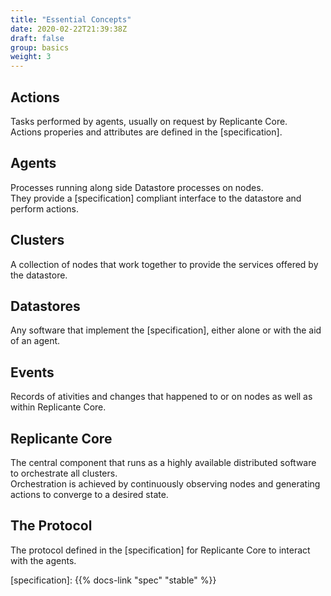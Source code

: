 ```yaml
---
title: "Essential Concepts"
date: 2020-02-22T21:39:38Z
draft: false
group: basics
weight: 3
---
```


## Actions
Tasks performed by agents, usually on request by Replicante Core.  
Actions properies and attributes are defined in the [specification].

## Agents
Processes running along side Datastore processes on nodes.  
They provide a [specification] compliant interface to the datastore and perform actions.

## Clusters
A collection of nodes that work together to provide the services offered by the datastore.

## Datastores
Any software that implement the [specification], either alone or with the aid of an agent.

## Events
Records of ativities and changes that happened to or on nodes as well as within Replicante Core.

## Replicante Core
The central component that runs as a highly available distributed software to orchestrate all clusters.  
Orchestration is achieved by continuously observing nodes and generating actions to converge to a desired state.

## The Protocol
The protocol defined in the [specification] for Replicante Core to interact with the agents.


[specification]: {{% docs-link "spec" "stable" %}}
